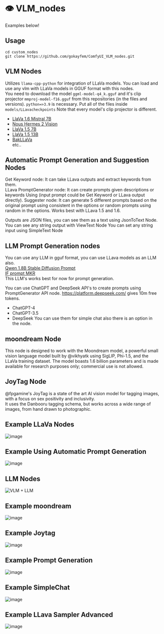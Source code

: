 # 👁️ VLM_nodes 
Examples below!

## Usage
```
cd custom_nodes
git clone https://github.com/gokayfem/ComfyUI_VLM_nodes.git
```
## VLM Nodes
Utilizes ```llama-cpp-python``` for integration of LLaVa models. You can load and use any vlm with LLaVa models in GGUF format with this nodes.  
You need to download the model ```ggml-model-q4_k.gguf``` and it's clip projector ```mmproj-model-f16.gguf``` from this repositories (in the files and versions). ```python=>3.9``` is necessary. Put all of the files inside ```models/LLavacheckpoints```
Note that every model's clip projector is different.
- [LlaVa 1.6 Mistral 7B](https://huggingface.co/cjpais/llava-1.6-mistral-7b-gguf/)
- [Nous Hermes 2 Vision](https://huggingface.co/billborkowski/llava-NousResearch_Nous-Hermes-2-Vision-GGUF)
- [LlaVa 1.5 7B](https://huggingface.co/mys/ggml_llava-v1.5-7b/)
- [LlaVa 1.5 13B](https://huggingface.co/mys/ggml_llava-v1.5-13b)
- [BakLLaVa](https://huggingface.co/mys/ggml_bakllava-1)  
etc..

## Automatic Prompt Generation and Suggestion Nodes
Get Keyword node: It can take LLava outputs and extract keywords from them.  
LLava PromptGenerator node: It can create prompts given descriptions or keywords Using  (input prompt could be Get Keyword or LLava output directly).
Suggester node: It can generate 5 different prompts based on the original prompt using consistent in the options or random prompts using random in the options.
Works best with LLava 1.5 and 1.6.

Outputs are JSON files, you can see them as a text using JsonToText Node.
You can see any string output with ViewText Node
You can set any string input using SimpleText Node

## LLM Prompt Generation nodes
You can use any LLM in gguf format, you can use LLava models as an LLM also.   
[Qwen 1.8B Stable Diffusion Prompt](https://huggingface.co/hahahafofo/Qwen-1_8B-Stable-Diffusion-Prompt-GGUF)  
[IF prompt MKR](https://huggingface.co/impactframes/IFpromptMKR-7b-L2-gguf-q4_k_m)  
This LLM's works best for now for prompt generation.

You can use ChatGPT and DeepSeek API's to create prompts using PromptGenerator API node. https://platform.deepseek.com/ gives 10m free tokens.
- ChatGPT-4
- ChatGPT-3.5
- DeepSeek
You can use them for simple chat also there is an option in the node.

## moondream Node
This node is designed to work with the Moondream model, a powerful small vision language model built by @vikhyatk using SigLIP, Phi-1.5, and the LLaVa training dataset. 
The model boasts 1.6 billion parameters and is made available for research purposes only; commercial use is not allowed.

## JoyTag Node
@fpgamine's JoyTag is a state of the art AI vision model for tagging images, with a focus on sex positivity and inclusivity.  
It uses the Danbooru tagging schema, but works across a wide range of images, from hand drawn to photographic.

## Example LLaVa Nodes
![image](https://github.com/gokayfem/ComfyUI_VLM_nodes/assets/88277926/c30b9599-fa14-4f1a-b023-65a3697892f2)

## Example Using Automatic Prompt Generation
![image](https://github.com/gokayfem/ComfyUI_VLM_nodes/assets/88277926/bff68f6f-5f77-4cd6-ade3-6810a32500bf)

## LLM Nodes
![VLM + LLM](https://github.com/gokayfem/ComfyUI_VLM_nodes/assets/88277926/4897d11a-e818-4d7e-bf04-0cd7dd4102dc)

## Example moondream
![image](https://github.com/gokayfem/ComfyUI_VLM_nodes/assets/88277926/79ea61e9-60c6-406d-9e83-0d16128e30a6)

## Example Joytag
![image](https://github.com/gokayfem/ComfyUI_VLM_nodes/assets/88277926/df9da377-59e8-4b39-a31a-0e3b5071a8cc)

## Example Prompt Generation 
![image](https://github.com/gokayfem/ComfyUI_VLM_nodes/assets/88277926/1c557f10-52ee-4e1f-ab8a-20932a07dd3b)

## Example SimpleChat
![image](https://github.com/gokayfem/ComfyUI_VLM_nodes/assets/88277926/057cfc2e-e772-43c0-972f-2916e6aeb03d)

## Example LLava Sampler Advanced
![image](https://github.com/gokayfem/ComfyUI_VLM_nodes/assets/88277926/32210c37-fe7d-479f-b0a6-2eb13ea0aac1)

